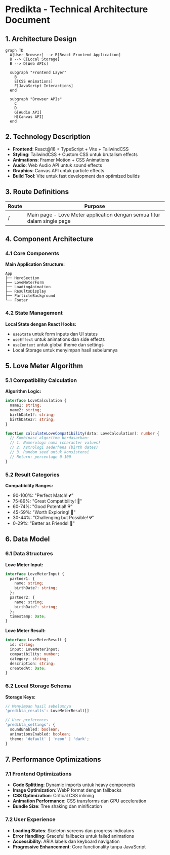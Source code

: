 # Predikta - Technical Architecture Document

## 1. Architecture Design

```mermaid
graph TD
  A[User Browser] --> B[React Frontend Application]
  B --> C[Local Storage]
  B --> D[Web APIs]
  
  subgraph "Frontend Layer"
    B
    E[CSS Animations]
    F[JavaScript Interactions]
  end
  
  subgraph "Browser APIs"
    C
    D
    G[Audio API]
    H[Canvas API]
  end
```

## 2. Technology Description

- **Frontend**: React@18 + TypeScript + Vite + TailwindCSS
- **Styling**: TailwindCSS + Custom CSS untuk brutalism effects
- **Animations**: Framer Motion + CSS Animations
- **Audio**: Web Audio API untuk sound effects
- **Graphics**: Canvas API untuk particle effects
- **Build Tool**: Vite untuk fast development dan optimized builds

## 3. Route Definitions

| Route | Purpose |
|-------|---------|
| / | Main page - Love Meter application dengan semua fitur dalam single page |

## 4. Component Architecture

### 4.1 Core Components

**Main Application Structure:**
```
App
├── HeroSection
├── LoveMeterForm
├── LoadingAnimation
├── ResultsDisplay
├── ParticleBackground
└── Footer
```

### 4.2 State Management

**Local State dengan React Hooks:**
- `useState` untuk form inputs dan UI states
- `useEffect` untuk animations dan side effects
- `useContext` untuk global theme dan settings
- Local Storage untuk menyimpan hasil sebelumnya

## 5. Love Meter Algorithm

### 5.1 Compatibility Calculation

**Algorithm Logic:**
```typescript
interface LoveCalculation {
  name1: string;
  name2: string;
  birthDate1?: string;
  birthDate2?: string;
}

function calculateLoveCompatibility(data: LoveCalculation): number {
  // Kombinasi algoritma berdasarkan:
  // 1. Numerologi nama (character values)
  // 2. Astrologi sederhana (birth dates)
  // 3. Random seed untuk konsistensi
  // Return: percentage 0-100
}
```

### 5.2 Result Categories

**Compatibility Ranges:**
- 90-100%: "Perfect Match! 💕"
- 75-89%: "Great Compatibility! 💖"
- 60-74%: "Good Potential! 💗"
- 45-59%: "Worth Exploring! 💓"
- 30-44%: "Challenging but Possible! 💔"
- 0-29%: "Better as Friends! 💙"

## 6. Data Model

### 6.1 Data Structures

**Love Meter Input:**
```typescript
interface LoveMeterInput {
  partner1: {
    name: string;
    birthDate?: string;
  };
  partner2: {
    name: string;
    birthDate?: string;
  };
  timestamp: Date;
}
```

**Love Meter Result:**
```typescript
interface LoveMeterResult {
  id: string;
  input: LoveMeterInput;
  compatibility: number;
  category: string;
  description: string;
  createdAt: Date;
}
```

### 6.2 Local Storage Schema

**Storage Keys:**
```typescript
// Menyimpan hasil sebelumnya
'predikta_results': LoveMeterResult[]

// User preferences
'predikta_settings': {
  soundEnabled: boolean;
  animationsEnabled: boolean;
  theme: 'default' | 'neon' | 'dark';
}
```

## 7. Performance Optimizations

### 7.1 Frontend Optimizations

- **Code Splitting**: Dynamic imports untuk heavy components
- **Image Optimization**: WebP format dengan fallbacks
- **CSS Optimization**: Critical CSS inlining
- **Animation Performance**: CSS transforms dan GPU acceleration
- **Bundle Size**: Tree shaking dan minification

### 7.2 User Experience

- **Loading States**: Skeleton screens dan progress indicators
- **Error Handling**: Graceful fallbacks untuk failed animations
- **Accessibility**: ARIA labels dan keyboard navigation
- **Progressive Enhancement**: Core functionality tanpa JavaScript